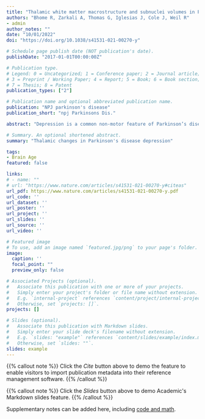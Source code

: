 ```yaml
---
title: "Thalamic white matter macrostructure and subnuclei volumes in Parkinson’s disease depression"
authors: "Bhome R, Zarkali A, Thomas G, Iglesias J, Cole J, Weil R"
- admin
author_notes: ""
date: "10/01/2022"
doi: "https://doi.org/10.1038/s41531-021-00270-y"

# Schedule page publish date (NOT publication's date).
publishDate: "2017-01-01T00:00:00Z"

# Publication type.
# Legend: 0 = Uncategorized; 1 = Conference paper; 2 = Journal article;
# 3 = Preprint / Working Paper; 4 = Report; 5 = Book; 6 = Book section;
# 7 = Thesis; 8 = Patent
publication_types: ["2"]

# Publication name and optional abbreviated publication name.
publication: "NPJ parkinson's disease"
publication_short: "npj Parkinsons Dis."

abstract: "Depression is a common non-motor feature of Parkinson’s disease (PD) which confers significant morbidity and is challenging to treat. The thalamus is a key component in the basal ganglia-thalamocortical network critical to the pathogenesis of PD and depression but the precise thalamic subnuclei involved in PD depression have not been identified. We performed structural and diffusion-weighted imaging (DWI) on 76 participants with PD to evaluate the relationship between PD depression and grey and white matter thalamic subnuclear changes. We used a thalamic segmentation method to divide the thalamus into its 50 constituent subnuclei (25 each hemisphere). Fixel-based analysis was used to calculate mean fibre cross-section (FC) for white matter tracts connected to each subnucleus. We assessed volume and FC at baseline and 14–20 months follow-up. A generalised linear mixed model was used to evaluate the relationship between depression, subnuclei volume and mean FC for each thalamic subnucleus. We found that depression scores in PD were associated with lower right pulvinar anterior (PuA) subnucleus volume. Antidepressant use was associated with higher right PuA volume suggesting a possible protective effect of treatment. After follow-up, depression scores were associated with reduced white matter tract macrostructure across almost all tracts connected to thalamic subnuclei. In conclusion, our work implicates the right PuA as a relevant neural structure in PD depression and future work should evaluate its potential as a therapeutic target for PD depression."

# Summary. An optional shortened abstract.
summary: "Thalamic changes in Parkinson's disease depression"

tags:
- Brain Age
featured: false

links:
# - name: ""
# url: "https://www.nature.com/articles/s41531-021-00270-y#citeas"
url_pdf: https://www.nature.com/articles/s41531-021-00270-y.pdf
url_code: ''
url_dataset: ''
url_poster: ''
url_project: ''
url_slides: ''
url_source: ''
url_video: ''

# Featured image
# To use, add an image named `featured.jpg/png` to your page's folder. 
image:
  caption: ''
  focal_point: ""
  preview_only: false

# Associated Projects (optional).
#   Associate this publication with one or more of your projects.
#   Simply enter your project's folder or file name without extension.
#   E.g. `internal-project` references `content/project/internal-project/index.md`.
#   Otherwise, set `projects: []`.
projects: []

# Slides (optional).
#   Associate this publication with Markdown slides.
#   Simply enter your slide deck's filename without extension.
#   E.g. `slides: "example"` references `content/slides/example/index.md`.
#   Otherwise, set `slides: ""`.
slides: example
---
```


{{% callout note %}}
Click the *Cite* button above to demo the feature to enable visitors to import publication metadata into their reference management software.
{{% /callout %}}

{{% callout note %}}
Click the *Slides* button above to demo Academic's Markdown slides feature.
{{% /callout %}}

Supplementary notes can be added here, including [code and math](https://sourcethemes.com/academic/docs/writing-markdown-latex/).

